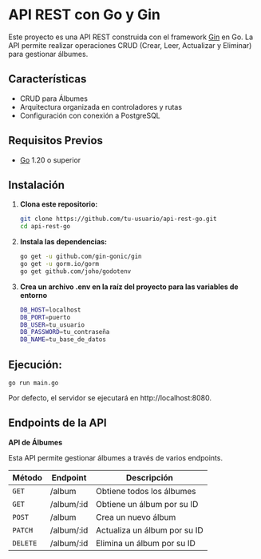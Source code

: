 # API REST con Go y Gin

Este proyecto es una API REST construida con el framework [Gin](https://github.com/gin-gonic/gin) en Go. La API permite realizar operaciones CRUD (Crear, Leer, Actualizar y Eliminar) para gestionar álbumes.

## Características

- CRUD para Álbumes
- Arquitectura organizada en controladores y rutas
- Configuración con conexión a PostgreSQL

## Requisitos Previos

- [Go](https://golang.org/dl/) 1.20 o superior

## Instalación

1. **Clona este repositorio:**

    ```bash
    git clone https://github.com/tu-usuario/api-rest-go.git
    cd api-rest-go
2. **Instala las dependencias:**
    ```bash
    go get -u github.com/gin-gonic/gin
    go get -u gorm.io/gorm
    go get github.com/joho/godotenv
3. **Crea un archivo .env en la raíz del proyecto para las variables de entorno**
    ```bash
    DB_HOST=localhost
    DB_PORT=puerto
    DB_USER=tu_usuario
    DB_PASSWORD=tu_contraseña
    DB_NAME=tu_base_de_datos
## Ejecución:
    go run main.go

Por defecto, el servidor se ejecutará en http://localhost:8080.

## Endpoints de la API

**API de Álbumes**

Esta API permite gestionar álbumes a través de varios endpoints.

| Método | Endpoint       | Descripción                              |
|--------|----------------|------------------------------------------|
| `GET`    | /album         | Obtiene todos los álbumes                |
| `GET`    | /album/:id     | Obtiene un álbum por su ID               |
| `POST`   | /album         | Crea un nuevo álbum                      |
| `PATCH`  | /album/:id     | Actualiza un álbum por su ID             |
| `DELETE` | /album/:id     | Elimina un álbum por su ID               |
